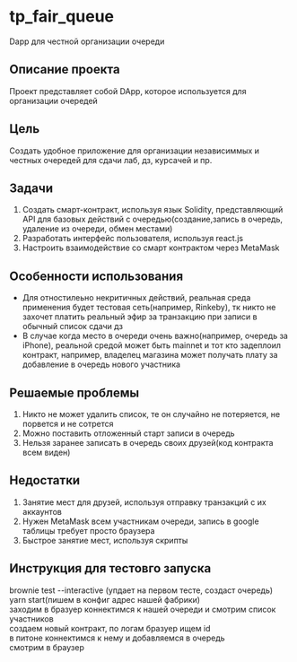 # tp_fair_queue
Dapp для честной организации очереди
## Описание проекта
Проект представляет собой DApp, которое используется для организации очередей
## Цель
Создать удобное приложение для организации независиммых и честных очередей для сдачи лаб, дз, курсачей и пр.
## Задачи
1. Создать смарт-контракт, используя язык Solidity, представляющий API для базовых действий с очередью(создание,запись в очередь, удаление из очереди, обмен местами)
2. Разработать интерфейс пользователя, используя react.js
3. Настроить взаимодействие со смарт контрактом через MetaMask  
## Особенности использования
* Для отностилеьно некритичных действий, реальная среда применения будет тестовая сеть(например, Rinkeby), тк никто не захочет платить реальный эфир за транзакцию при записи в обычный список сдачи дз
* В случае когда место в очереди очень важно(например, очередь за iPhone), реальной средой может быть mainnet и тот кто задеплоил контракт, например, владелец магазина может получать плату за добавление в очередь нового участника
## Решаемые проблемы
1. Никто не может удалить список, те он случайно не потеряется, не порвется и не сотрется
2. Можно поставить отложенный старт записи в очередь
3. Нельзя заранее записать в очередь своих друзей(код контракта всем виден)
## Недостатки
1. Занятие мест для друзей, используя отправку транзакций с их аккаунтов  
2. Нужен MetaMask всем участникам очереди, запись в google таблицы требует просто браузера
3. Быстрое занятие мест, используя скрипты
## Инструкция для тестовго запуска
brownie test --interactive (упдает на первом тесте, создаст очередь)  
yarn start(пишем в конфиг адрес нашей фабрики)  
заходим в бразуер коннектимся к нашей очереди и смотрим список участников  
создаем новый контракт, по логам бразуер ищем id  
в питоне коннектимся к нему и добавляемся в очередь  
смотрим в браузер  
